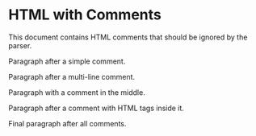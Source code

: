 # HTML with Comments

This document contains HTML comments that should be ignored by the parser.

Paragraph after a simple comment.

Paragraph after a multi-line comment.

Paragraph with a comment in the middle.

Paragraph after a comment with HTML tags inside it.

Final paragraph after all comments.